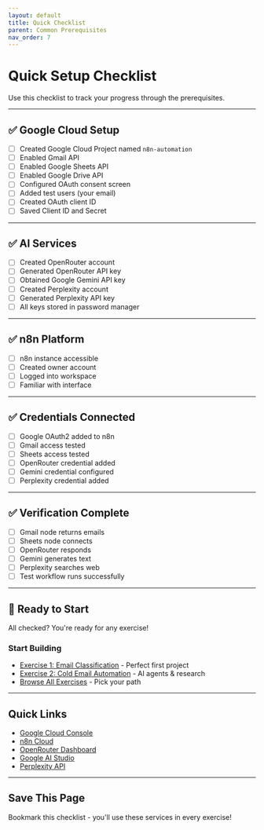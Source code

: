 ```yaml
---
layout: default
title: Quick Checklist
parent: Common Prerequisites
nav_order: 7
---
```


# Quick Setup Checklist

Use this checklist to track your progress through the prerequisites.

---

## ✅ Google Cloud Setup

- [ ] Created Google Cloud Project named `n8n-automation`
- [ ] Enabled Gmail API
- [ ] Enabled Google Sheets API
- [ ] Enabled Google Drive API
- [ ] Configured OAuth consent screen
- [ ] Added test users (your email)
- [ ] Created OAuth client ID
- [ ] Saved Client ID and Secret

---

## ✅ AI Services

- [ ] Created OpenRouter account
- [ ] Generated OpenRouter API key
- [ ] Obtained Google Gemini API key
- [ ] Created Perplexity account
- [ ] Generated Perplexity API key
- [ ] All keys stored in password manager

---

## ✅ n8n Platform

- [ ] n8n instance accessible
- [ ] Created owner account
- [ ] Logged into workspace
- [ ] Familiar with interface

---

## ✅ Credentials Connected

- [ ] Google OAuth2 added to n8n
- [ ] Gmail access tested
- [ ] Sheets access tested
- [ ] OpenRouter credential added
- [ ] Gemini credential configured
- [ ] Perplexity credential added

---

## ✅ Verification Complete

- [ ] Gmail node returns emails
- [ ] Sheets node connects
- [ ] OpenRouter responds
- [ ] Gemini generates text
- [ ] Perplexity searches web
- [ ] Test workflow runs successfully

---

## 🎉 Ready to Start

All checked? You're ready for any exercise!

### Start Building

- [Exercise 1: Email Classification](../../exercises/01-email-classification/) - Perfect first project
- [Exercise 2: Cold Email Automation](../../exercises/02-cold-email-automation/) - AI agents & research
- [Browse All Exercises](../../exercises/) - Pick your path

---

## Quick Links

- [Google Cloud Console](https://console.cloud.google.com)
- [n8n Cloud](https://app.n8n.cloud)
- [OpenRouter Dashboard](https://openrouter.ai/dashboard)
- [Google AI Studio](https://makersuite.google.com)
- [Perplexity API](https://www.perplexity.ai/settings/api)

---

## Save This Page

Bookmark this checklist - you'll use these services in every exercise!
